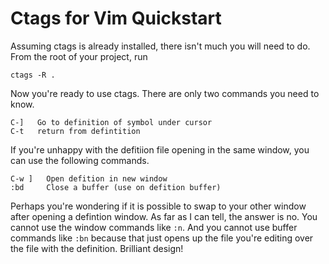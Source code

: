 # Ctags for Vim Quickstart

Assuming ctags is already installed, there isn't much you will need to do. From the root of your project, run 

```ctags -R . ```

Now you're ready to use ctags. There are only two commands you need to know.

```
C-]   Go to definition of symbol under cursor
C-t   return from defintition
```

If you're unhappy with the defitiion file opening in the same window, you can use the following commands. 

```
C-w ]   Open defition in new window
:bd     Close a buffer (use on defition buffer)
```

Perhaps you're wondering if it is possible to swap to your other window after opening a defintion window. As far as I can tell, the answer is no. You cannot use the window commands like `:n`. And you cannot use buffer commands like `:bn` because that just opens up the file you're editing over the file with the definition. Brilliant design! 

